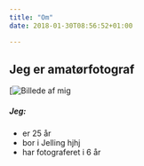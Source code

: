 ```yaml
---
title: "Om"
date: 2018-01-30T08:56:52+01:00

---
```


## Jeg er amatørfotograf

[![Billede af mig](../saraprofil.jpg)

##### Jeg:

* er 25 år
* bor i Jelling hjhj
* har fotograferet i 6 år
<!--[very good|512x397,100%] 440 × 584 -->